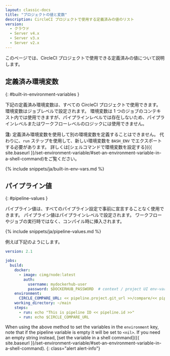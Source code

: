 ```yaml
---
layout: classic-docs
title: "プロジェクトの値と変数"
description: CircleCI プロジェクトで使用する定義済みの値のリスト
version:
  - クラウド
  - Server v4.x
  - Server v3.x
  - Server v2.x
---
```


このページでは、CircleCI プロジェクトで使用できる定義済みの値について説明します。

## 定義済み環境変数
{: #built-in-environment-variables }

下記の定義済み環境変数は、すべての CircleCI プロジェクトで使用できます。 環境変数はジョブレベルで設定されます。 環境変数は 1 つのジョブのコンテキスト内では使用できますが、パイプラインレベルでは存在しないため、パイプラインレベルまたはワークフローレベルのロジックには使用できません。

**注:** 定義済み環境変数を使用して別の環境変数を定義することはできません。 代わりに、`run` ステップを使用して、新しい環境変数を `BASH_ENV` でエクスポートする必要があります。 詳しくは[シェルコマンドで環境変数を設定する]({{ site.baseurl }}/set-environment-variable/#set-an-environment-variable-in-a-shell-command)をご覧ください。

{% include snippets/ja/built-in-env-vars.md %}

## パイプライン値
{: #pipeline-values }

パイプライン値は、すべてのパイプライン設定で事前に宣言することなく使用できます。 パイプライン値はパイプラインレベルで設定されます。 ワークフローやジョブの実行時ではなく、コンパイル時に挿入されます。

{% include snippets/ja/pipeline-values.md %}

例えば下記のようにします。

```yaml
version: 2.1

jobs:
  build:
    docker:
      - image: cimg/node:latest
        auth:
          username: mydockerhub-user
          password: $DOCKERHUB_PASSWORD  # context / project UI env-var reference
    environment:
      CIRCLE_COMPARE_URL: << pipeline.project.git_url >>/compare/<< pipeline.git.base_revision >>..<<pipeline.git.revision>>
    working_directory: ~/main
    steps:
      - run: echo "This is pipeline ID << pipeline.id >>"
      - run: echo $CIRCLE_COMPARE_URL
```

When using the above method to set the variables in the `environment` key, note that if the pipeline variable is empty it will be set to `<nil>`. If you need an empty string instead, [set the variable in a shell command]({{ site.baseurl }}/set-environment-variable/#set-an-environment-variable-in-a-shell-command).
{: class="alert alert-info"}

